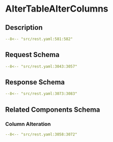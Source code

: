 # AlterTableAlterColumns

## Description

```yaml
--8<-- "src/rest.yaml:581:582"
```

## Request Schema

```yaml
--8<-- "src/rest.yaml:3043:3057"
```
## Response Schema

```yaml
--8<-- "src/rest.yaml:3073:3083"
```

## Related Components Schema
### Column Alteration

```yaml
--8<-- "src/rest.yaml:3058:3072"
```
